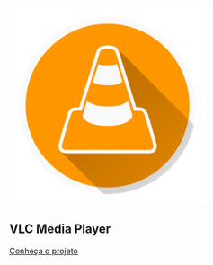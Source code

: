 <img src="img/logo.png" width="350" height="350">
<h2 class = title2>VLC Media Player</h2>

[Conheça o projeto](home.md)